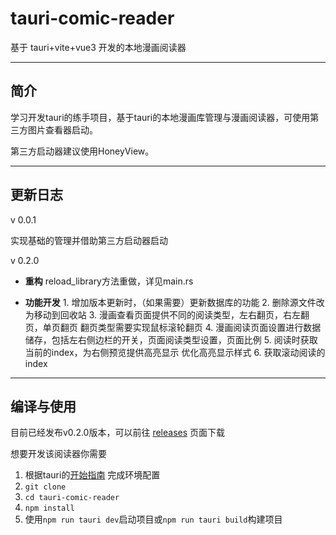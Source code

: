 # tauri-comic-reader

基于 tauri+vite+vue3 开发的本地漫画阅读器
****

## 简介

学习开发tauri的练手项目，基于tauri的本地漫画库管理与漫画阅读器，可使用第三方图片查看器启动。

第三方启动器建议使用HoneyView。

****

## 更新日志

v 0.0.1

实现基础的管理并借助第三方启动器启动

v 0.2.0

* **重构**
  reload_library方法重做，详见main.rs

* **功能开发**
   1.
   增加版本更新时，（如果需要）更新数据库的功能
   2.
   删除源文件改为移动到回收站
   3.
   漫画查看页面提供不同的阅读类型，左右翻页，右左翻页，单页翻页
   翻页类型需要实现鼠标滚轮翻页
   4.
   漫画阅读页面设置进行数据储存，包括左右侧边栏的开关，页面阅读类型设置，页面比例
   5.
   阅读时获取当前的index，为右侧预览提供高亮显示
   优化高亮显示样式
   6.
   获取滚动阅读的index

****

## 编译与使用

目前已经发布v0.2.0版本，可以前往
<a href="https://github.com/tuip123/tauri-comic-reader/releases" target="_blank">releases</a>
页面下载

想要开发该阅读器你需要

1. 根据tauri的<a href="https://tauri.app/zh-cn/v1/guides/getting-started/prerequisites" target="_blank">开始指南</a>
   完成环境配置
2. ```git clone```
3. ```cd tauri-comic-reader```
4. ```npm install```
5. 使用```npm run tauri dev```启动项目或```npm run tauri build```构建项目
